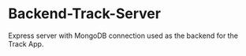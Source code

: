 # Backend-Track-Server

Express server with MongoDB connection used as the backend for the Track App.

